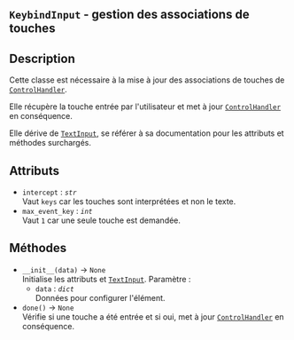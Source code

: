 ## `KeybindInput` - gestion des associations de touches
## Description
Cette classe est nécessaire à la mise à jour des associations de touches de [`ControlHandler`](../utils/control_handler.md).

Elle récupère la touche entrée par l'utilisateur et met à jour [`ControlHandler`](../utils/control_handler.md) en conséquence.

Elle dérive de [`TextInput`](text_input.md), se référer à sa documentation pour les attributs et méthodes surchargés.

## Attributs
- `intercept` : *`str`* \
  Vaut `keys` car les touches sont interprétées et non le texte.
- `max_event_key` : *`int`* \
  Vaut `1` car une seule touche est demandée.

## Méthodes
- `__init__(data)` &rarr; `None` \
  Initialise les attributs et [`TextInput`](text_input.md).
  Paramètre :
  * `data` : *`dict`* \
    Données pour configurer l'élément.
- `done()` &rarr; `None` \
  Vérifie si une touche a été entrée et si oui, met à jour [`ControlHandler`](../utils/control_handler.md) en conséquence.
